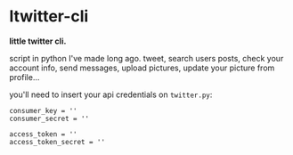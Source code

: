 # ltwitter-cli
**little twitter cli.**

script in python I've made long ago. tweet, search users posts, check your account info, send messages, upload pictures, update your picture from profile...

you'll need to insert your api credentials on `twitter.py`: 

```python3
consumer_key = ''
consumer_secret = ''

access_token = ''
access_token_secret = ''
```
